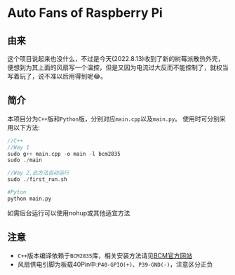 # Auto Fans of Raspberry Pi

## 由来
这个项目说起来也没什么，不过是今天(2022.8.13)收到了新的树莓派散热外壳，便想到为其上面的风扇写一个温控，但是又因为电流过大反而不能控制了，就权当写着玩了，说不准以后用得到呢😂。

## 简介
本项目分为```C++```版和```Python```版，分别对应```main.cpp```以及```main.py```。
使用时可分别采用以下方法:
```c
//C++
//Way 1
sudo g++ main.cpp -o main -l bcm2835
sudo ./main

//Way 2,此方法自动运行
sudo ./first_run.sh
```

```Python
#Pyton
python main.py
```
如需后台运行可以使用nohup或其他适宜方法

## 注意
- ```C++```版本编译依赖于```BCM2835```库，相关安装方法请见[BCM官方网站](http://www.airspayce.com/mikem/bcm2835/)
- 风扇供电引脚为板载40Pin中:```P40-GPIO(+)```、```P39-GND(-)```，注意区分正负
